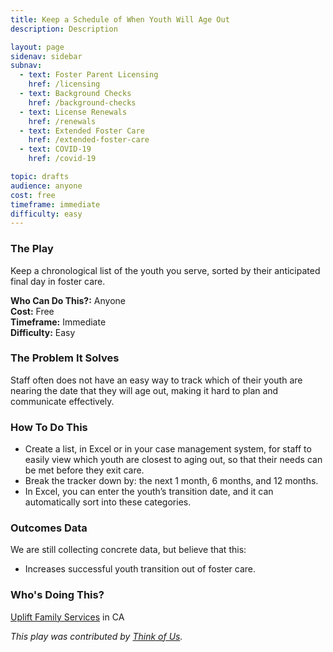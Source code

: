 ```yaml
---
title: Keep a Schedule of When Youth Will Age Out
description: Description

layout: page
sidenav: sidebar
subnav:
  - text: Foster Parent Licensing
    href: /licensing
  - text: Background Checks
    href: /background-checks
  - text: License Renewals
    href: /renewals
  - text: Extended Foster Care
    href: /extended-foster-care
  - text: COVID-19
    href: /covid-19

topic: drafts
audience: anyone
cost: free
timeframe: immediate
difficulty: easy
---
```



### The Play

Keep a chronological list of the youth you serve, sorted by their anticipated final day in foster care.

**Who Can Do This?:**
Anyone<br />
**Cost:**
Free<br />
**Timeframe:**
Immediate<br />
**Difficulty:**
Easy<br />

### The Problem It Solves

Staff often does not have an easy way to track which of their youth are nearing the date that they will age out, making it hard to plan and communicate effectively.  

### How To Do This

* Create a list, in Excel or in your case management system, for staff to easily view which youth are closest to aging out, so that their needs can be met before they exit care.
* Break the tracker down by: the next 1 month, 6 months, and 12 months.
* In Excel, you can enter the youth’s transition date, and it can automatically sort into these categories.


### Outcomes Data

We are still collecting concrete data, but believe that this:
* Increases successful youth transition out of foster care.

### Who's Doing This?

[Uplift Family Services](https://upliftfs.org/) in CA


*This play was contributed by [Think of Us](https://thinkof-us.org).*